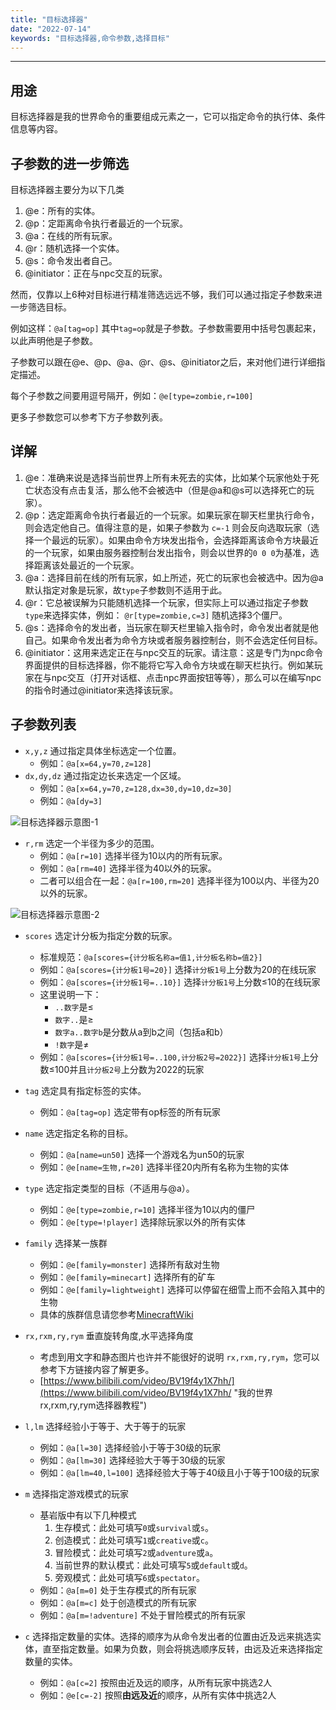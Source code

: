 ```yaml
---
title: "目标选择器"
date: "2022-07-14"
keywords: "目标选择器,命令参数,选择目标"
---
```


---

## 用途

目标选择器是我的世界命令的重要组成元素之一，它可以指定命令的执行体、条件信息等内容。

## 子参数的进一步筛选

目标选择器主要分为以下几类

1. @e：所有的实体。
2. @p：定距离命令执行者最近的一个玩家。
3. @a：在线的所有玩家。
4. @r：随机选择一个实体。
5. @s：命令发出者自己。
6. @initiator：正在与npc交互的玩家。

然而，仅靠以上6种对目标进行精准筛选远远不够，我们可以通过指定子参数来进一步筛选目标。

例如这样：`@a[tag=op]`  其中`tag=op`就是子参数。子参数需要用中括号包裹起来，以此声明他是子参数。

子参数可以跟在@e、@p、@a、@r、@s、@initiator之后，来对他们进行详细指定描述。

每个子参数之间要用逗号隔开，例如：`@e[type=zombie,r=100]`

更多子参数您可以参考下方子参数列表。

## 详解

1. @e：准确来说是选择当前世界上所有未死去的实体，比如某个玩家他处于死亡状态没有点击复活，那么他不会被选中（但是@a和@s可以选择死亡的玩家）。
2. @p：选定距离命令执行者最近的一个玩家。如果玩家在聊天栏里执行命令，则会选定他自己。值得注意的是，如果子参数为 `c=-1` 则会反向选取玩家（选择一个最远的玩家）。如果由命令方块发出指令，会选择距离该命令方块最近的一个玩家，如果由服务器控制台发出指令，则会以世界的`0 0 0`为基准，选择距离该处最近的一个玩家。
3. @a：选择目前在线的所有玩家，如上所述，死亡的玩家也会被选中。因为@a默认指定对象是玩家，故`type`子参数则不适用于此。
4. @r：它总被误解为只能随机选择一个玩家，但实际上可以通过指定子参数`type`来选择实体，例如： `@r[type=zombie,c=3]` 随机选择3个僵尸。
5. @s：选择命令的发出者，当玩家在聊天栏里输入指令时，命令发出者就是他自己。如果命令发出者为命令方块或者服务器控制台，则不会选定任何目标。
6. @initiator：这用来选定正在与npc交互的玩家。请注意：这是专门为npc命令界面提供的目标选择器，你不能将它写入命令方块或在聊天栏执行。例如某玩家在与npc交互（打开对话框、点击npc界面按钮等等），那么可以在编写npc的指令时通过@initiator来选择该玩家。

## 子参数列表

- `x,y,z`  通过指定具体坐标选定一个位置。
  - 例如：`@a[x=64,y=70,z=128]`
- `dx,dy,dz`  通过指定边长来选定一个区域。
  - 例如：`@a[x=64,y=70,z=128,dx=30,dy=10,dz=30]`
  - 例如：`@a[dy=3]`

![目标选择器示意图-1](https://public.viewcb.net/images/目标选择器-1.svg "目标选择器示意图-1")

- `r,rm`  选定一个半径为多少的范围。
  - 例如：`@a[r=10]`  选择半径为10以内的所有玩家。
  - 例如：`@a[rm=40]`  选择半径为40以外的玩家。
  - 二者可以组合在一起：`@a[r=100,rm=20]`  选择半径为100以内、半径为20以外的玩家。

![目标选择器示意图-2](https://public.viewcb.net/images/目标选择器-2.svg "目标选择器示意图-2")

- `scores`  选定计分板为指定分数的玩家。
  - 标准规范：`@a[scores={计分板名称a=值1,计分板名称b=值2}]`
  - 例如：`@a[scores={计分板1号=20}]`  选择`计分板1号`上分数为20的在线玩家
  - 例如：`@a[scores={计分板1号=..10}]`  选择`计分板1号`上分数≤10的在线玩家
  - 这里说明一下：
    - `..数字`是≤
    - `数字..`是≥
    - `数字a..数字b`是分数从a到b之间（包括a和b）
    - `!数字`是≠
  - 例如：`@a[scores={计分板1号=..100,计分板2号=2022}]`  选择`计分板1号`上分数≤100并且`计分板2号`上分数为2022的玩家

- `tag`  选定具有指定标签的实体。
  - 例如：`@a[tag=op]`  选定带有op标签的所有玩家

- `name`  选定指定名称的目标。
  - 例如：`@a[name=un50]`  选择一个游戏名为un50的玩家
  - 例如：`@e[name=生物,r=20]`  选择半径20内所有名称为生物的实体

- `type`  选定指定类型的目标（不适用与@a）。
  - 例如：`@e[type=zombie,r=10]`  选择半径为10以内的僵尸
  - 例如：`@e[type=!player]`  选择除玩家以外的所有实体

- `family`  选择某一族群
  - 例如：`@e[family=monster]`  选择所有敌对生物
  - 例如：`@e[family=minecart]`  选择所有的矿车
  - 例如：`@e[family=lightweight]`  选择可以停留在细雪上而不会陷入其中的生物
  - 具体的族群信息请您参考[MinecraftWiki](https://minecraft.fandom.com/zh/wiki/%E6%97%8F "MinecraftWiki")

- `rx,rxm,ry,rym`  垂直旋转角度,水平选择角度
  - 考虑到用文字和静态图片也许并不能很好的说明 `rx,rxm,ry,rym`，您可以参考下方链接内容了解更多。
  - [https://www.bilibili.com/video/BV19f4y1X7hh/](https://www.bilibili.com/video/BV19f4y1X7hh/ "我的世界rx,rxm,ry,rym选择器教程")

- `l,lm`  选择经验小于等于、大于等于的玩家
  - 例如：`@a[l=30]`  选择经验小于等于30级的玩家
  - 例如：`@a[lm=30]`  选择经验大于等于30级的玩家
  - 例如：`@a[lm=40,l=100]`  选择经验大于等于40级且小于等于100级的玩家

- `m`  选择指定游戏模式的玩家
  - 基岩版中有以下几种模式
    1. 生存模式：此处可填写`0`或`survival`或`s`。
    2. 创造模式：此处可填写`1`或`creative`或`c`。
    3. 冒险模式：此处可填写`2`或`adventure`或`a`。
    4. 当前世界的默认模式：此处可填写`5`或`default`或`d`。
    5. 旁观模式：此处可填写`6`或`spectator`。
  - 例如：`@a[m=0]`  处于生存模式的所有玩家
  - 例如：`@a[m=c]`  处于创造模式的所有玩家
  - 例如：`@a[m=!adventure]`  不处于冒险模式的所有玩家
- `c`  选择指定数量的实体。选择的顺序为从命令发出者的位置由近及远来挑选实体，直至指定数量。如果为负数，则会将挑选顺序反转，由远及近来选择指定数量的实体。
  - 例如：`@a[c=2]`  按照由近及远的顺序，从所有玩家中挑选2人
  - 例如：`@e[c=-2]`  按照**由远及近**的顺序，从所有实体中挑选2人
